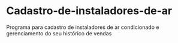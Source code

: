 # Cadastro-de-instaladores-de-ar
Programa para cadastro de instaladores de ar condicionado e gerenciamento do seu histórico de vendas
